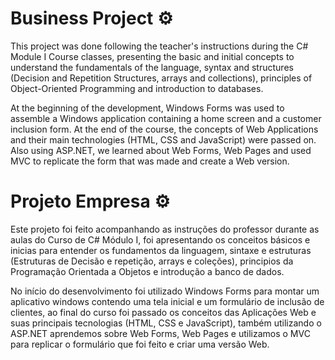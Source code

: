 # Business Project ⚙️

This project was done following the teacher's instructions during the C# Module I Course classes, presenting the basic and initial concepts to understand the fundamentals of the language, syntax and structures (Decision and Repetition Structures, arrays and collections), principles of Object-Oriented Programming and introduction to databases.

At the beginning of the development, Windows Forms was used to assemble a Windows application containing a home screen and a customer inclusion form. At the end of the course, the concepts of Web Applications and their main technologies (HTML, CSS and JavaScript) were passed on. Also using ASP.NET, we learned about Web Forms, Web Pages and used MVC to replicate the form that was made and create a Web version.

# Projeto Empresa ⚙️

Este projeto foi feito acompanhando as instruções do professor durante as aulas do Curso de C# Módulo I, foi apresentando os conceitos básicos e inicias para entender os fundamentos da linguagem, sintaxe e estruturas (Estruturas de Decisão e repetição, arrays e coleções), principios da Programação Orientada a Objetos e introdução a banco de dados.

No início do desenvolvimento foi utilizado Windows Forms para montar um aplicativo windows contendo uma tela inicial e um formulário de inclusão de clientes, ao final do curso foi passado os conceitos das Aplicações Web e suas principais tecnologias (HTML, CSS e JavaScript), também utilizando o ASP.NET aprendemos sobre Web Forms, Web Pages e utilizamos o MVC para replicar o formulário que foi feito e criar uma versão Web.
